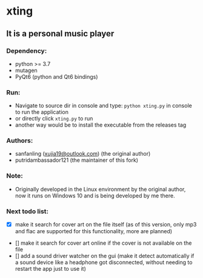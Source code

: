 # xting
## It is a personal music player

### Dependency:
* python >= 3.7
* mutagen
* PyQt6 (python and Qt6 bindings)

### Run:
* Navigate to source dir in console and type: `python xting.py` in console to run the application
* or directly click `xting.py` to run
* another way would be to install the executable from the releases tag

### Authors:
* sanfanling (xujia19@outlook.com) (the original author)
* putridambassador121 (the maintainer of this fork)

### Note:
* Originally developed in the Linux environment by the original author, now it runs on Windows 10 and is being developed by me there.

### Next todo list:
* [x] make it search for cover art on the file itself (as of this version, only mp3 and flac are supported for this functionality, more are planned)
* [] make it search for cover art online if the cover is not available on the file
* [] add a sound driver watcher on the gui (make it detect automatically if a sound device like a headphone got disconnected, without needing to restart the app just to use it)

